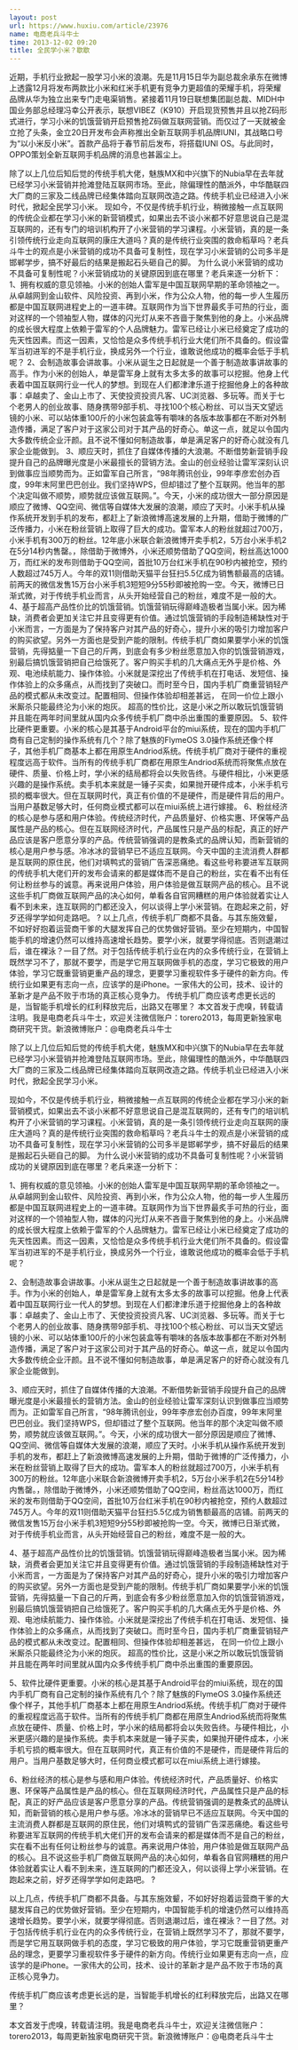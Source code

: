 ```yaml
---
layout: post
url: https://www.huxiu.com/article/23976
name: 电商老兵斗牛士
time: 2013-12-02 09:20
title: 全民学小米？歇歇
---
```

近期，手机行业掀起一股学习小米的浪潮。先是11月15日华为副总裁余承东在微博上透露12月将发布两款比小米和红米手机更有竞争力更超值的荣耀手机，将荣耀品牌从华为独立出来专门走电渠销售。紧接着11月19日联想集团副总裁、MIDH中国业务部总经理冯幸公开表示，联想VIBEZ（K910）开启现货预售并且以抢Z码形式进行，学习小米的饥饿营销开启预售抢Z码做互联网营销。而仅过了一天就被金立抢了头条，金立20日开发布会声称推出全新互联网手机品牌IUNI，其战略口号为“以小米反小米”。首款产品将于春节前后发布，将搭载IUNI OS。与此同时，OPPO策划全新互联网手机品牌的消息也甚嚣尘上。

除了以上几位后知后觉的传统手机大佬，魅族MX和中兴旗下的Nubia早在去年就已经学习小米营销并抢滩登陆互联网市场。至此，除偏理性的酷派外，中华酷联四大厂商的三家及二线品牌已经集体踏向互联网改造之路。传统手机业已经进入小米时代，掀起全民学习小米。 现如今，不仅是传统手机行业，稍微接触一点互联网的传统企业都在学习小米的新营销模式，如果出去不谈小米都不好意思说自己是混互联网的，还有专门的培训机构开了小米营销的学习课程。小米营销，真的是一条引领传统行业走向互联网的康庄大道吗？真的是传统行业突围的救命稻草吗？老兵斗牛士的观点是小米营销的成功不具备可复制性，现在学习小米营销的公司多半是邯郸学步，搞不好最后的结果是搬起石头砸自己的脚。 为什么说小米营销的成功不具备可复制性呢？小米营销成功的关键原因到底在哪里？老兵来逐一分析下： 1、拥有权威的意见领袖。小米的创始人雷军是中国互联网早期的革命领袖之一。从卓越网到金山软件、风险投资、再到小米，作为公众人物，他的每一步人生履历都是中国互联网进程史上的一道丰碑。互联网作为当下世界最炙手可热的行业，面对这样的一个领袖型人物，媒体的闪光灯从来不吝啬于聚焦到他的身上。小米品牌的成长很大程度上依赖于雷军的个人品牌魅力。雷军已经让小米已经奠定了成功的先天性因素。而这一因素，又恰恰是众多传统手机行业大佬们所不具备的。假设雷军当初进军的不是手机行业，换成另外一个行业，谁敢说他成功的概率会低于手机呢？ 2、会制造故事会讲故事。小米从诞生之日起就是一个善于制造故事讲故事的高手。作为小米的创始人，单是雷军身上就有太多太多的故事可以挖掘。他身上代表着中国互联网行业一代人的梦想。到现在人们都津津乐道于挖掘他身上的各种故事：卓越卖了、金山上市了、天使投资投资凡客、UC浏览器、多玩等。而关于七个老男人的创业故事、随身携带9部手机、寻找100个核心粉丝、可以当天文望远镜的小米、可以站体重100斤的小米包装盒等有嚼味的各版本故事都在不断对外制造传播，满足了客户对于这家公司对于其产品的好奇心。单这一点，就足以令国内大多数传统企业汗颜。且不说不懂如何制造故事，单是满足客户的好奇心就没有几家企业能做到。 3、顺应天时，抓住了自媒体传播的大浪潮。不断借势新营销手段提升自己的品牌曝光度是小米最擅长的营销方法。金山的创业经验让雷军深刻认识到做事应当顺势而为。正如雷军自己所言，“98年腾讯创业，99年李彦宏创办百度，99年末阿里巴巴创业。我们坚持WPS，但却错过了整个互联网。他当年的那个决定叫做不顺势，顺势就应该做互联网。”。今天，小米的成功很大一部分原因是顺应了微博、QQ空间、微信等自媒体大发展的浪潮，顺应了天时。小米手机从操作系统开发到手机的发布，都赶上了新浪微博高速发展的上升期，借助于微博的广泛传播力，小米在粉丝营销上取得了巨大的成功。雷军本人的粉丝就超过700万，小米手机有300万的粉丝。12年底小米联合新浪微博开卖手机2，5万台小米手机2在5分14秒内售罄。，除借助于微博外，小米还顺势借助了QQ空间，粉丝高达1000万，而红米的发布则借助于QQ空间，首批10万台红米手机在90秒内被抢空，预约人数超过745万人。今年的双11则借助天猫平台狂扫5.5亿成为销售额最高的店铺。前两天的微信发售15万台小米手机3短短9分55秒即被抢购一空。今天，微博已日渐式微，对于传统手机业而言，从头开始经营自己的粉丝，难度不是一般的大。 4、基于超高产品性价比的饥饿营销。饥饿营销玩得巅峰造极者当属小米。因为稀缺，消费者会更加关注它并且变得更有价值。通过饥饿营销的手段制造稀缺性对于小米而言，一方面是为了保持客户对其产品的好奇心，提升小米的吸引力增加客户的购买欲望。另外一方面也是受到产能的限制。传统手机厂商如果要学小米的饥饿营销，先得掂量一下自己的斤两，到底会有多少粉丝愿意加入你的饥饿营销游戏，别最后搞饥饿营销把自己给饿死了。客户购买手机的几大痛点无外乎是价格、外观、电池续航能力、操作体验。小米就是深挖出了传统手机在打电话、发短信、操作体验上的众多痛点，从而找到了突破口。而时至今日，国内手机厂商重营销轻产品的模式都从未改变过。配置相同、但操作体验却相差甚远， 在同一价位上跟小米厮杀只能最终沦为小米的炮灰。 超高的性价比，这是小米之所以敢玩饥饿营销并且能在两年时间里就从国内众多传统手机厂商中杀出重围的重要原因。 5、软件比硬件更重要。小米的核心是其基于Android平台的miui系统，现在的国内手机厂商有自己定制的操作系统有几个？除了魅族的FlymeOS 3.0操作系统还像个样子，其他手机厂商基本上都在用原生Andriod系统。传统手机厂商对于硬件的重视程度远高于软件。当所有的传统手机厂商都在用原生Andriod系统而将聚焦点放在硬件、质量、价格上时，学小米的结局都将会以失败告终。与硬件相比，小米更感兴趣的是操作系统。卖手机本来就是一锤子买卖，如果抛开硬件成本，小米手机亏损的概率很大。但在互联网时代，真正有价值的不是硬件，而是硬件背后的用户。当用户基数足够大时，任何商业模式都可以在miui系统上进行嫁接。 6、粉丝经济的核心是参与感和用户体验。传统经济时代，产品质量好、价格实惠、环保等产品属性是产品的核心。但在互联网经济时代，产品属性只是产品的标配，真正的好产品应该是客户愿意分享的产品。传统营销强调的是教条式的品牌认知，而新营销的核心是用户参与感。冷冰冰的营销早已不适应互联网。今天中国的主流消费人群都是互联网的原住民，他们对填鸭式的营销广告深恶痛绝。看这些号称要进军互联网的传统手机大佬们开的发布会请来的都是媒体而不是自己的粉丝，实在看不出有任何让粉丝参与的诚意。再来说用户体验，用户体验是做互联网产品的核心。且不说这些手机厂商做互联网产品的决心如何，单看各自官网糟糕的用户体验就着实让人看不到未来，连互联网的门都还没入，何以谈得上学小米营销。在跑起来之前，好歹还得学学如何走路吧。 ? 以上几点，传统手机厂商都不具备。与其东施效颦，不如好好抱着运营商干爹的大腿发挥自己的优势做好营销。至少在短期内，中国智能手机的增速仍然可以维持高速增长趋势。要学小米，就要学得彻底。否则退潮过后，谁在裸泳？一目了然。对于包括传统手机行业在内的众多传统行业，在营销上既然学习不了，那就不要学，而是学它用互联网做手机的态度，学习它极致的用户体验，学习它既重营销更重产品的理念，更要学习重视软件多于硬件的新方向。传统行业如果更有志向一点，应该学的是iPhone。一家伟大的公司，技术、设计的革新才是产品不败于市场的真正核心竞争力。 传统手机厂商应该考虑更长远的是，当智能手机增长的红利释放完后，出路又在哪里？ 本文首发于虎嗅，转载请注明。我是电商老兵斗牛士，欢迎关注微信账户：torero2013，每周更新独家电商研究干货。新浪微博账户：@电商老兵斗牛士

除了以上几位后知后觉的传统手机大佬，魅族MX和中兴旗下的Nubia早在去年就已经学习小米营销并抢滩登陆互联网市场。至此，除偏理性的酷派外，中华酷联四大厂商的三家及二线品牌已经集体踏向互联网改造之路。传统手机业已经进入小米时代，掀起全民学习小米。

现如今，不仅是传统手机行业，稍微接触一点互联网的传统企业都在学习小米的新营销模式，如果出去不谈小米都不好意思说自己是混互联网的，还有专门的培训机构开了小米营销的学习课程。小米营销，真的是一条引领传统行业走向互联网的康庄大道吗？真的是传统行业突围的救命稻草吗？老兵斗牛士的观点是小米营销的成功不具备可复制性，现在学习小米营销的公司多半是邯郸学步，搞不好最后的结果是搬起石头砸自己的脚。 为什么说小米营销的成功不具备可复制性呢？小米营销成功的关键原因到底在哪里？老兵来逐一分析下：

1、拥有权威的意见领袖。小米的创始人雷军是中国互联网早期的革命领袖之一。从卓越网到金山软件、风险投资、再到小米，作为公众人物，他的每一步人生履历都是中国互联网进程史上的一道丰碑。互联网作为当下世界最炙手可热的行业，面对这样的一个领袖型人物，媒体的闪光灯从来不吝啬于聚焦到他的身上。小米品牌的成长很大程度上依赖于雷军的个人品牌魅力。雷军已经让小米已经奠定了成功的先天性因素。而这一因素，又恰恰是众多传统手机行业大佬们所不具备的。假设雷军当初进军的不是手机行业，换成另外一个行业，谁敢说他成功的概率会低于手机呢？

2、会制造故事会讲故事。小米从诞生之日起就是一个善于制造故事讲故事的高手。作为小米的创始人，单是雷军身上就有太多太多的故事可以挖掘。他身上代表着中国互联网行业一代人的梦想。到现在人们都津津乐道于挖掘他身上的各种故事：卓越卖了、金山上市了、天使投资投资凡客、UC浏览器、多玩等。而关于七个老男人的创业故事、随身携带9部手机、寻找100个核心粉丝、可以当天文望远镜的小米、可以站体重100斤的小米包装盒等有嚼味的各版本故事都在不断对外制造传播，满足了客户对于这家公司对于其产品的好奇心。单这一点，就足以令国内大多数传统企业汗颜。且不说不懂如何制造故事，单是满足客户的好奇心就没有几家企业能做到。

3、顺应天时，抓住了自媒体传播的大浪潮。不断借势新营销手段提升自己的品牌曝光度是小米最擅长的营销方法。金山的创业经验让雷军深刻认识到做事应当顺势而为。正如雷军自己所言，“98年腾讯创业，99年李彦宏创办百度，99年末阿里巴巴创业。我们坚持WPS，但却错过了整个互联网。他当年的那个决定叫做不顺势，顺势就应该做互联网。”。今天，小米的成功很大一部分原因是顺应了微博、QQ空间、微信等自媒体大发展的浪潮，顺应了天时。小米手机从操作系统开发到手机的发布，都赶上了新浪微博高速发展的上升期，借助于微博的广泛传播力，小米在粉丝营销上取得了巨大的成功。雷军本人的粉丝就超过700万，小米手机有300万的粉丝。12年底小米联合新浪微博开卖手机2，5万台小米手机2在5分14秒内售罄。，除借助于微博外，小米还顺势借助了QQ空间，粉丝高达1000万，而红米的发布则借助于QQ空间，首批10万台红米手机在90秒内被抢空，预约人数超过745万人。今年的双11则借助天猫平台狂扫5.5亿成为销售额最高的店铺。前两天的微信发售15万台小米手机3短短9分55秒即被抢购一空。今天，微博已日渐式微，对于传统手机业而言，从头开始经营自己的粉丝，难度不是一般的大。

4、基于超高产品性价比的饥饿营销。饥饿营销玩得巅峰造极者当属小米。因为稀缺，消费者会更加关注它并且变得更有价值。通过饥饿营销的手段制造稀缺性对于小米而言，一方面是为了保持客户对其产品的好奇心，提升小米的吸引力增加客户的购买欲望。另外一方面也是受到产能的限制。传统手机厂商如果要学小米的饥饿营销，先得掂量一下自己的斤两，到底会有多少粉丝愿意加入你的饥饿营销游戏，别最后搞饥饿营销把自己给饿死了。客户购买手机的几大痛点无外乎是价格、外观、电池续航能力、操作体验。小米就是深挖出了传统手机在打电话、发短信、操作体验上的众多痛点，从而找到了突破口。而时至今日，国内手机厂商重营销轻产品的模式都从未改变过。配置相同、但操作体验却相差甚远， 在同一价位上跟小米厮杀只能最终沦为小米的炮灰。 超高的性价比，这是小米之所以敢玩饥饿营销并且能在两年时间里就从国内众多传统手机厂商中杀出重围的重要原因。

5、软件比硬件更重要。小米的核心是其基于Android平台的miui系统，现在的国内手机厂商有自己定制的操作系统有几个？除了魅族的FlymeOS 3.0操作系统还像个样子，其他手机厂商基本上都在用原生Andriod系统。传统手机厂商对于硬件的重视程度远高于软件。当所有的传统手机厂商都在用原生Andriod系统而将聚焦点放在硬件、质量、价格上时，学小米的结局都将会以失败告终。与硬件相比，小米更感兴趣的是操作系统。卖手机本来就是一锤子买卖，如果抛开硬件成本，小米手机亏损的概率很大。但在互联网时代，真正有价值的不是硬件，而是硬件背后的用户。当用户基数足够大时，任何商业模式都可以在miui系统上进行嫁接。

6、粉丝经济的核心是参与感和用户体验。传统经济时代，产品质量好、价格实惠、环保等产品属性是产品的核心。但在互联网经济时代，产品属性只是产品的标配，真正的好产品应该是客户愿意分享的产品。传统营销强调的是教条式的品牌认知，而新营销的核心是用户参与感。冷冰冰的营销早已不适应互联网。今天中国的主流消费人群都是互联网的原住民，他们对填鸭式的营销广告深恶痛绝。看这些号称要进军互联网的传统手机大佬们开的发布会请来的都是媒体而不是自己的粉丝，实在看不出有任何让粉丝参与的诚意。再来说用户体验，用户体验是做互联网产品的核心。且不说这些手机厂商做互联网产品的决心如何，单看各自官网糟糕的用户体验就着实让人看不到未来，连互联网的门都还没入，何以谈得上学小米营销。在跑起来之前，好歹还得学学如何走路吧。 ?

以上几点，传统手机厂商都不具备。与其东施效颦，不如好好抱着运营商干爹的大腿发挥自己的优势做好营销。至少在短期内，中国智能手机的增速仍然可以维持高速增长趋势。要学小米，就要学得彻底。否则退潮过后，谁在裸泳？一目了然。对于包括传统手机行业在内的众多传统行业，在营销上既然学习不了，那就不要学，而是学它用互联网做手机的态度，学习它极致的用户体验，学习它既重营销更重产品的理念，更要学习重视软件多于硬件的新方向。传统行业如果更有志向一点，应该学的是iPhone。一家伟大的公司，技术、设计的革新才是产品不败于市场的真正核心竞争力。

传统手机厂商应该考虑更长远的是，当智能手机增长的红利释放完后，出路又在哪里？

本文首发于虎嗅，转载请注明。我是电商老兵斗牛士，欢迎关注微信账户：torero2013，每周更新独家电商研究干货。新浪微博账户：@电商老兵斗牛士

